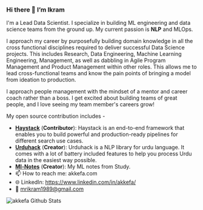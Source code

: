 ### Hi there 👋 I’m Ikram

I'm a Lead Data Scientist. I specialize in building ML engineering and data science teams from the ground up. My current passion is **NLP** and MLOps.

I approach my career by purposefully building domain knowledge in all the cross functional disciplines required to
deliver successful Data Science projects. This includes Research, Data Engineering, Machine Learning Engineering,
Management, as well as dabbling in Agile Program Management and Product Management within other roles.
This allows me to lead cross-functional teams and know the pain points of bringing a model from ideation to production.

I approach people management with the mindset of a mentor and career coach rather than a boss.
I get excited about building teams of great people, and I love seeing my team member's careers grow!


My open source contribution includes -

- [**Haystack**](https://github.com/deepset-ai/haystack) (**Contributor**): Haystack is an end-to-end framework that enables you to build powerful and production-ready pipelines for different search use cases.
- [**Urduhack**](https://github.com/urduhack/urduhack) (**Creator**): Urduhack is a NLP library for urdu language. It comes with a lot of battery included features to help you process Urdu data in the easiest way possible.
- [**Ml-Notes**](https://ml-notes.akkefa.com/) (**Creator**): My ML notes from Study.
- 📫 How to reach me: akkefa.com
- 🌐 LinkedIn: https://www.linkedin.com/in/akkefa/
- 📧 mrikram1989@gmail.com


<img align="left" alt="akkefa Github Stats" src="https://github-readme-stats.vercel.app/api?username=akkefa&show_icons=true&hide_border=true" />
